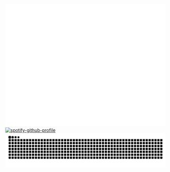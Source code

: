 ![Metrics](https://github.com/solotov-val/solotov-val/blob/main/github-metrics.svg)
[![spotify-github-profile](https://spotify-github-profile.vercel.app/api/view?uid=negjnxvc9s7omch665fizycbe&cover_image=true&theme=default&bar_color=53b14f&bar_color_cover=true)](https://spotify-github-profile.vercel.app/api/view?uid=negjnxvc9s7omch665fizycbe&redirect=true)
![snake gif](https://github.com/solotov-val/solotov-val/blob/output/github-contribution-grid-snake.svg)
